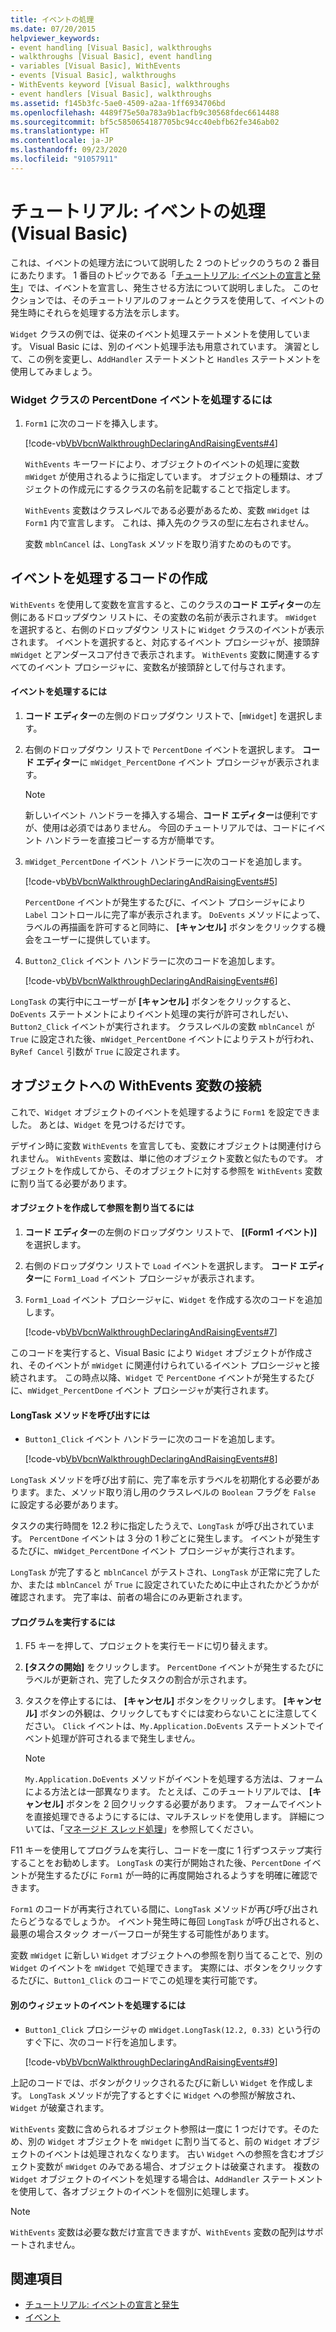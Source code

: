 ```yaml
---
title: イベントの処理
ms.date: 07/20/2015
helpviewer_keywords:
- event handling [Visual Basic], walkthroughs
- walkthroughs [Visual Basic], event handling
- variables [Visual Basic], WithEvents
- events [Visual Basic], walkthroughs
- WithEvents keyword [Visual Basic], walkthroughs
- event handlers [Visual Basic], walkthroughs
ms.assetid: f145b3fc-5ae0-4509-a2aa-1ff6934706bd
ms.openlocfilehash: 4489f75e50a783a9b1acfb9c30568fdec6614488
ms.sourcegitcommit: bf5c5850654187705bc94cc40ebfb62fe346ab02
ms.translationtype: HT
ms.contentlocale: ja-JP
ms.lasthandoff: 09/23/2020
ms.locfileid: "91057911"
---
```

# <a name="walkthrough-handling-events-visual-basic"></a>チュートリアル: イベントの処理 (Visual Basic)

これは、イベントの処理方法について説明した 2 つのトピックのうちの 2 番目にあたります。 1 番目のトピックである「[チュートリアル: イベントの宣言と発生](walkthrough-declaring-and-raising-events.md)」では、イベントを宣言し、発生させる方法について説明しました。 このセクションでは、そのチュートリアルのフォームとクラスを使用して、イベントの発生時にそれらを処理する方法を示します。  
  
 `Widget` クラスの例では、従来のイベント処理ステートメントを使用しています。 Visual Basic には、別のイベント処理手法も用意されています。 演習として、この例を変更し、`AddHandler` ステートメントと `Handles` ステートメントを使用してみましょう。  
  
### <a name="to-handle-the-percentdone-event-of-the-widget-class"></a>Widget クラスの PercentDone イベントを処理するには  
  
1. `Form1` に次のコードを挿入します。  
  
     [!code-vb[VbVbcnWalkthroughDeclaringAndRaisingEvents#4](~/samples/snippets/visualbasic/VS_Snippets_VBCSharp/VbVbcnWalkthroughDeclaringAndRaisingEvents/VB/Form1.vb#4)]  
  
     `WithEvents` キーワードにより、オブジェクトのイベントの処理に変数 `mWidget` が使用されるように指定しています。 オブジェクトの種類は、オブジェクトの作成元にするクラスの名前を記載することで指定します。  
  
     `WithEvents` 変数はクラスレベルである必要があるため、変数 `mWidget` は `Form1` 内で宣言します。 これは、挿入先のクラスの型に左右されません。  
  
     変数 `mblnCancel` は、`LongTask` メソッドを取り消すためのものです。  
  
## <a name="writing-code-to-handle-an-event"></a>イベントを処理するコードの作成  

 `WithEvents` を使用して変数を宣言すると、このクラスの**コード エディター**の左側にあるドロップダウン リストに、その変数の名前が表示されます。 `mWidget` を選択すると、右側のドロップダウン リストに `Widget` クラスのイベントが表示されます。 イベントを選択すると、対応するイベント プロシージャが、接頭辞 `mWidget` とアンダースコア付きで表示されます。 `WithEvents` 変数に関連するすべてのイベント プロシージャに、変数名が接頭辞として付与されます。  
  
#### <a name="to-handle-an-event"></a>イベントを処理するには  
  
1. **コード エディター**の左側のドロップダウン リストで、[`mWidget`] を選択します。  
  
2. 右側のドロップダウン リストで `PercentDone` イベントを選択します。 **コード エディター**に `mWidget_PercentDone` イベント プロシージャが表示されます。  
  
    > [!NOTE]
    > 新しいイベント ハンドラーを挿入する場合、**コード エディター**は便利ですが、使用は必須ではありません。 今回のチュートリアルでは、コードにイベント ハンドラーを直接コピーする方が簡単です。  
  
3. `mWidget_PercentDone` イベント ハンドラーに次のコードを追加します。  
  
     [!code-vb[VbVbcnWalkthroughDeclaringAndRaisingEvents#5](~/samples/snippets/visualbasic/VS_Snippets_VBCSharp/VbVbcnWalkthroughDeclaringAndRaisingEvents/VB/Form1.vb#5)]  
  
     `PercentDone` イベントが発生するたびに、イベント プロシージャにより `Label` コントロールに完了率が表示されます。 `DoEvents` メソッドによって、ラベルの再描画を許可すると同時に、 **[キャンセル]** ボタンをクリックする機会をユーザーに提供しています。  
  
4. `Button2_Click` イベント ハンドラーに次のコードを追加します。  
  
     [!code-vb[VbVbcnWalkthroughDeclaringAndRaisingEvents#6](~/samples/snippets/visualbasic/VS_Snippets_VBCSharp/VbVbcnWalkthroughDeclaringAndRaisingEvents/VB/Form1.vb#6)]  
  
 `LongTask` の実行中にユーザーが **[キャンセル]** ボタンをクリックすると、`DoEvents` ステートメントによりイベント処理の実行が許可されしだい、`Button2_Click` イベントが実行されます。 クラスレベルの変数 `mblnCancel` が `True` に設定された後、`mWidget_PercentDone` イベントによりテストが行われ、`ByRef Cancel` 引数が `True` に設定されます。  
  
## <a name="connecting-a-withevents-variable-to-an-object"></a>オブジェクトへの WithEvents 変数の接続  

 これで、`Widget` オブジェクトのイベントを処理するように `Form1` を設定できました。 あとは、`Widget` を見つけるだけです。  
  
 デザイン時に変数 `WithEvents` を宣言しても、変数にオブジェクトは関連付けられません。 `WithEvents` 変数は、単に他のオブジェクト変数と似たものです。 オブジェクトを作成してから、そのオブジェクトに対する参照を `WithEvents` 変数に割り当てる必要があります。  
  
#### <a name="to-create-an-object-and-assign-a-reference-to-it"></a>オブジェクトを作成して参照を割り当てるには  
  
1. **コード エディター**の左側のドロップダウン リストで、 **[(Form1 イベント)]** を選択します。  
  
2. 右側のドロップダウン リストで `Load` イベントを選択します。 **コード エディター**に `Form1_Load` イベント プロシージャが表示されます。  
  
3. `Form1_Load` イベント プロシージャに、`Widget` を作成する次のコードを追加します。  
  
     [!code-vb[VbVbcnWalkthroughDeclaringAndRaisingEvents#7](~/samples/snippets/visualbasic/VS_Snippets_VBCSharp/VbVbcnWalkthroughDeclaringAndRaisingEvents/VB/Form1.vb#7)]  
  
 このコードを実行すると、Visual Basic により `Widget` オブジェクトが作成され、そのイベントが `mWidget` に関連付けられているイベント プロシージャと接続されます。 この時点以降、`Widget` で `PercentDone` イベントが発生するたびに、`mWidget_PercentDone` イベント プロシージャが実行されます。  
  
#### <a name="to-call-the-longtask-method"></a>LongTask メソッドを呼び出すには  
  
- `Button1_Click` イベント ハンドラーに次のコードを追加します。  
  
     [!code-vb[VbVbcnWalkthroughDeclaringAndRaisingEvents#8](~/samples/snippets/visualbasic/VS_Snippets_VBCSharp/VbVbcnWalkthroughDeclaringAndRaisingEvents/VB/Form1.vb#8)]  
  
 `LongTask` メソッドを呼び出す前に、完了率を示すラベルを初期化する必要があります。また、メソッド取り消し用のクラスレベルの `Boolean` フラグを `False` に設定する必要があります。  
  
 タスクの実行時間を 12.2 秒に指定したうえで、`LongTask` が呼び出されています。 `PercentDone` イベントは 3 分の 1 秒ごとに発生します。 イベントが発生するたびに、`mWidget_PercentDone` イベント プロシージャが実行されます。  
  
 `LongTask` が完了すると `mblnCancel` がテストされ、`LongTask` が正常に完了したか、または `mblnCancel` が `True` に設定されていたために中止されたかどうかが確認されます。 完了率は、前者の場合にのみ更新されます。  
  
#### <a name="to-run-the-program"></a>プログラムを実行するには  
  
1. F5 キーを押して、プロジェクトを実行モードに切り替えます。  
  
2. **[タスクの開始]** をクリックします。 `PercentDone` イベントが発生するたびにラベルが更新され、完了したタスクの割合が示されます。  
  
3. タスクを停止するには、 **[キャンセル]** ボタンをクリックします。 **[キャンセル]** ボタンの外観は、クリックしてもすぐには変わらないことに注意してください。 `Click` イベントは、`My.Application.DoEvents` ステートメントでイベント処理が許可されるまで発生しません。  
  
    > [!NOTE]
    > `My.Application.DoEvents` メソッドがイベントを処理する方法は、フォームによる方法とは一部異なります。 たとえば、このチュートリアルでは、 **[キャンセル]** ボタンを 2 回クリックする必要があります。 フォームでイベントを直接処理できるようにするには、マルチスレッドを使用します。 詳細については、「[マネージド スレッド処理](../../../../standard/threading/index.md)」を参照してください。
  
 F11 キーを使用してプログラムを実行し、コードを一度に 1 行ずつステップ実行することをお勧めします。 `LongTask` の実行が開始された後、`PercentDone` イベントが発生するたびに `Form1` が一時的に再度開始されるようすを明確に確認できます。  
  
 `Form1` のコードが再実行されている間に、`LongTask` メソッドが再び呼び出されたらどうなるでしょうか。 イベント発生時に毎回 `LongTask` が呼び出されると、最悪の場合スタック オーバーフローが発生する可能性があります。  
  
 変数 `mWidget` に新しい `Widget` オブジェクトへの参照を割り当てることで、別の `Widget` のイベントを `mWidget` で処理できます。 実際には、ボタンをクリックするたびに、`Button1_Click` のコードでこの処理を実行可能です。  
  
#### <a name="to-handle-events-for-a-different-widget"></a>別のウィジェットのイベントを処理するには  
  
- `Button1_Click` プロシージャの `mWidget.LongTask(12.2, 0.33)` という行のすぐ下に、次のコード行を追加します。  
  
     [!code-vb[VbVbcnWalkthroughDeclaringAndRaisingEvents#9](~/samples/snippets/visualbasic/VS_Snippets_VBCSharp/VbVbcnWalkthroughDeclaringAndRaisingEvents/VB/Form1.vb#9)]  
  
 上記のコードでは、ボタンがクリックされるたびに新しい `Widget` を作成します。 `LongTask` メソッドが完了するとすぐに `Widget` への参照が解放され、`Widget` が破棄されます。  
  
 `WithEvents` 変数に含められるオブジェクト参照は一度に 1 つだけです。そのため、別の `Widget` オブジェクトを `mWidget` に割り当てると、前の `Widget` オブジェクトのイベントは処理されなくなります。 古い `Widget` への参照を含むオブジェクト変数が `mWidget` のみである場合、オブジェクトは破棄されます。 複数の `Widget` オブジェクトのイベントを処理する場合は、`AddHandler` ステートメントを使用して、各オブジェクトのイベントを個別に処理します。  
  
> [!NOTE]
> `WithEvents` 変数は必要な数だけ宣言できますが、`WithEvents` 変数の配列はサポートされません。  
  
## <a name="see-also"></a>関連項目

- [チュートリアル: イベントの宣言と発生](walkthrough-declaring-and-raising-events.md)
- [イベント](index.md)

